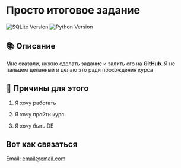 # Просто итоговое задание

![SQLite Version](https://img.shields.io/badge/sqlite-3.32.3-blue)
![Python Version](https://img.shields.io/badge/python-3.8-blue)

## 📚 Описание 

Мне сказали, нужно сделать задание и залить его на **GitHub**. Я не пальцем деланный и делаю это ради прохождения курса

## 🚀 Причины для этого

1. Я хочу работать

2. Я хочу пройти курс

3. Я хочу быть DE

## Вот как связаться

Email: email@email.com
